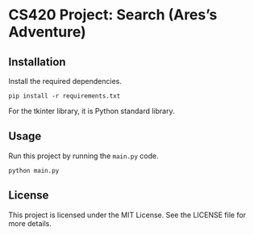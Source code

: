 # CS420 Project: Search (Ares’s Adventure)

## Installation

Install the required dependencies.

```
pip install -r requirements.txt
```

For the tkinter library, it is Python standard library.

## Usage

Run this project by running the `main.py` code.

```
python main.py
```

## License

This project is licensed under the MIT License. See the LICENSE file for more details.

